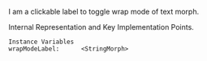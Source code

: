 I am a clickable label to toggle wrap mode of text morph.
 
Internal Representation and Key Implementation Points.

    Instance Variables
	wrapModeLabel:		<StringMorph>
